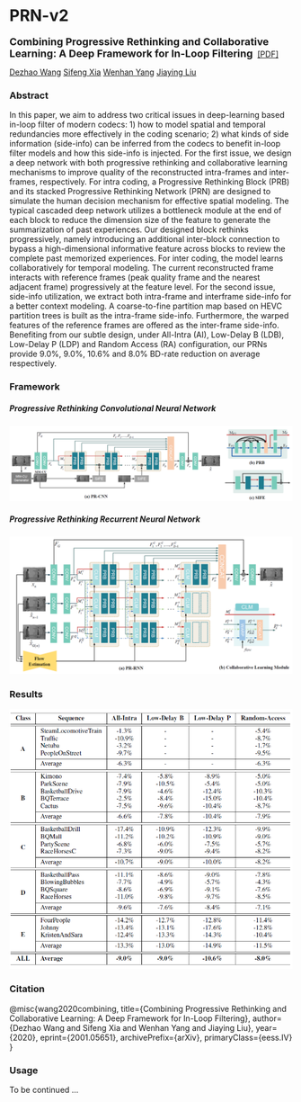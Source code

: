 # PRN-v2

<b><font size="4">Combining Progressive Rethinking and Collaborative Learning: A Deep Framework for In-Loop Filtering </font></b> [[PDF]](https://arxiv.org/abs/2001.05651")

[Dezhao Wang]("https://dezhao-wang.github.io/")     [Sifeng Xia]("https://pigundermoon.github.io/")    [Wenhan Yang]("https://flyywh.github.io/")    [Jiaying Liu]("http://39.96.165.147/people/liujiaying.html")



### Abstract

In this paper, we aim to address two critical issues in deep-learning based in-loop filter of modern codecs: 1) how to model spatial and temporal redundancies more effectively in the coding scenario; 2) what kinds of side information (side-info) can be inferred from the codecs to benefit in-loop filter models and how this side-info is injected. For the first issue, we design a deep network with both progressive rethinking and collaborative learning mechanisms to improve quality of the reconstructed intra-frames and inter-frames, respectively. For intra coding, a Progressive Rethinking Block (PRB) and its stacked Progressive Rethinking Network (PRN) are designed to simulate the human decision mechanism for effective spatial modeling. The typical cascaded deep network utilizes a bottleneck module at the end of each block to reduce the dimension size of the feature to generate the summarization of past experiences. Our designed block rethinks progressively, namely introducing an additional inter-block connection to bypass a high-dimensional informative feature across blocks to review the complete past memorized experiences. For inter coding, the model learns collaboratively for temporal modeling. The current reconstructed frame interacts with reference frames (peak quality frame and the nearest adjacent frame) progressively at the feature level. For the second issue, side-info utilization, we extract both intra-frame and interframe side-info for a better context modeling. A coarse-to-fine partition map based on HEVC partition trees is built as the intra-frame side-info. Furthermore, the warped features of the reference frames are offered as the inter-frame side-info. Benefiting from our subtle design, under All-Intra (AI), Low-Delay B (LDB), Low-Delay P (LDP) and Random Access (RA) configuration, our PRNs provide 9.0%, 9.0%, 10.6% and 8.0% BD-rate reduction on average respectively.



### Framework

##### Progressive Rethinking Convolutional Neural Network

![1579579970594](img/PR-CNN.png)



##### Progressive Rethinking Recurrent Neural Network

![1579580013146](img/PR-RNN.png)



### Results

![1579580053597](img/Result.png)



### Citation

@misc{wang2020combining,
    title={Combining Progressive Rethinking and Collaborative Learning: A Deep Framework for In-Loop Filtering},
    author={Dezhao Wang and Sifeng Xia and Wenhan Yang and Jiaying Liu},
    year={2020},
    eprint={2001.05651},
    archivePrefix={arXiv},
    primaryClass={eess.IV}
}



### Usage

To be continued ...